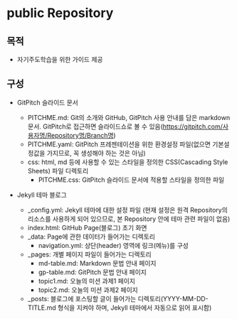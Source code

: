 # public Repository

## 목적
* 자기주도학습을 위한 가이드 제공

## 구성
* GitPitch 슬라이드 문서
  - PITCHME.md: Git의 소개와 GitHub, GitPitch 사용 안내를 담은 markdown 문서. GitPitch로 접근하면 슬라이드쇼로 볼 수 있음(https://gitpitch.com/사용자명/Repository명/Branch명)
  - PITCHME.yaml: GitPitch 프레젠테이션을 위한 환경설정 파일(없으면 기본설정값을 가지므로, 꼭 생성해야 하는 것은 아님)
  - css: html, md 등에 사용할 수 있는 스타일을 정의한 CSS(Cascading Style Sheets) 파일 디렉토리
    - PITCHME.css: GitPitch 슬라이드 문서에 적용할 스타일을 정의한 파일

* Jekyll 테마 블로그
  - \_config.yml: Jekyll 테마에 대한 설정 파일
                  (현재 설정은 원격 Repository의 리소스를 사용하게 되어 있으므로, 본 Repository 안에 테마 관련 파일이 없음)
  - index.html: GitHub Page(블로그) 초기 화면
  - \_data: Page에 관한 데이터가 들어가는 디렉토리
    - navigation.yml: 상단(header) 영역에 링크(메뉴)를 구성
  - \_pages: 개별 페이지 파일이 들어가는 디렉토리
    - md-table.md: Markdown 문법 안내 페이지
    - gp-table.md: GitPitch 문법 안내 페이지
    - topic1.md: 오늘의 미션 과제1 페이지
    - topic2.md: 오늘의 미션 과제2 페이지
  - \_posts: 블로그에 포스팅할 글이 들어가는 디렉토리(YYYY-MM-DD-TITLE.md 형식을 지켜야 하며, Jekyll 테마에서 자동으로 읽어 표시함)
  
